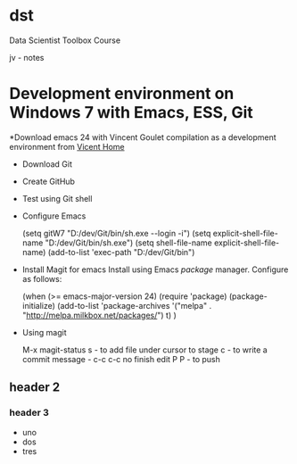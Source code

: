 dst
===

Data Scientist Toolbox Course

jv - notes

# Development environment on Windows 7 with Emacs, ESS, Git

*Download emacs 24 with Vincent Goulet compilation as a development environment from
[Vicent Home](http://vgoulet.act.ulaval.ca/en/emacs/windows/)

* Download Git

* Create GitHub

* Test using Git shell

* Configure Emacs

    (setq gitW7 "D:/dev/Git/bin/sh.exe --login -i")
    (setq explicit-shell-file-name "D:/dev/Git/bin/sh.exe")
    (setq shell-file-name explicit-shell-file-name)
    (add-to-list 'exec-path "D:/dev/Git/bin")

* Install Magit for emacs
Install using Emacs *package* manager. Configure as follows:

    (when (>= emacs-major-version 24)
          (require 'package)
          (package-initialize)
          (add-to-list 'package-archives '("melpa" . "http://melpa.milkbox.net/packages/") t)
          )


* Using magit

    M-x magit-status
    s - to add file under cursor to stage
    c - to write a commit message - c-c c-c no finish edit
    P P - to push


## header 2

### header 3

* uno
* dos
* tres